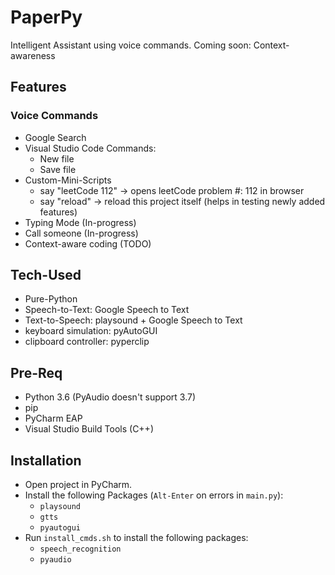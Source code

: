 # PaperPy

Intelligent Assistant using voice commands. Coming soon: Context-awareness

## Features

### Voice Commands

- Google Search <!-- TODO: Context-aware Google Search -->
- Visual Studio Code Commands:
  - New file
  - Save file
- Custom-Mini-Scripts
  - say "leetCode 112" -> opens leetCode problem #: 112 in browser
  - say "reload" -> reload this project itself (helps in testing newly added features)
- Typing Mode (In-progress) <!-- TODO: Fix this recently broken feature -->
- Call someone (In-progress)
- Context-aware coding (TODO)

## Tech-Used

- Pure-Python
- Speech-to-Text: Google Speech to Text
- Text-to-Speech: playsound + Google Speech to Text
- keyboard simulation: pyAutoGUI
- clipboard controller: pyperclip

## Pre-Req

- Python 3.6 (PyAudio doesn't support 3.7)
- pip
- PyCharm EAP
- Visual Studio Build Tools (C++)

<!-- ## Project Structure


```ProjectStructure
.                       # Root
├── .vscode             # vscode config files
├── Infrastructure       # ARM template (Azure provisioning)
    └── logintemplate    # login/sign-up UI
├── Client
    ├── src              # main client code
    ├── api              # clients interface(s) to the servers API
    ├── auth             # client-side authentication
    ├── components       # app components
    ├── containers       # components rep
``` -->

## Installation

- Open project in PyCharm.
- Install the following Packages (`Alt-Enter` on errors in `main.py`):
    - `playsound`
    - `gtts`
    - `pyautogui`
- Run `install_cmds.sh` to install the following packages:
    - `speech_recognition`
    -  `pyaudio`
